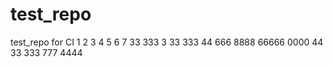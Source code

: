 # test_repo
test_repo for CI
1
2
3
4
5
6
7
33
333
3
33
333
44
666
8888
66666
0000
44
33
333
777
4444
